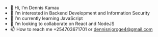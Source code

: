 - 👋 Hi, I’m Dennis Kamau
- 👀 I’m interested in Backend Development and Information Security
- 🌱 I’m currently learning JavaScript 
- 💞️ I’m looking to collaborate on React and NodeJS
- 📫 How to reach me +254703671701 or dennisnjoroge4@gmail.com

<!---
devcamke/devcamke is a ✨ special ✨ repository because its `README.md` (this file) appears on your GitHub profile.
You can click the Preview link to take a look at your changes.
--->
